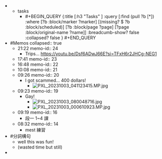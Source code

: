 -
	- tasks
		- #+BEGIN_QUERY
		  {:title [:h3 "Tasks" ]
		  :query [:find (pull ?b [*])
		  :where
		    [?b :block/marker ?marker]
		    [(missing? $ ?b :block/scheduled)]
		    [?b :block/page ?page]
		    [?page :block/original-name ?name]]
		  :breadcumb-show? false
		  :collapsed? false
		  }
		  #+END_QUERY
- #Memos
  collapsed:: true
	- 21:22
	  memo-id:: 24
		- Trips...
		  https://youtu.be/Dsf6ADwJ66E?si=TFxH6r2JHCg-NEG1
	- 17:41
	  memo-id:: 23
	- 16:48
	  memo-id:: 22
	- 10:08
	  memo-id:: 21
	- 09:26
	  memo-id:: 20
		- I got scammed... 400 dollars!
			- ![PXL_20231003_041123415.MP.jpg](undefined)
	- 09:23
	  memo-id:: 19
		- Gay!
			- ![PXL_20231003_080048716.jpg](undefined)
			- ![PXL_20231003_000610923.MP.jpg](undefined)
	- 09:19
	  memo-id:: 16
		- 段一 1~4 課
	- 08:32
	  memo-id:: 14
		- mest 練習
- #分詞構句
	- well this was fun!
	- (wasted time but still)
-